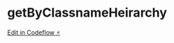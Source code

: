 # getByClassnameHeirarchy

[Edit in Codeflow ⚡️](https://stackblitz.com/~/github.com/ankitagarwal299/getByClassnameHeirarchy)